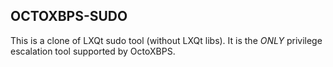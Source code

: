 ## OCTOXBPS-SUDO

This is a clone of LXQt sudo tool (without LXQt libs). It is the *ONLY* privilege escalation tool supported by OctoXBPS.
